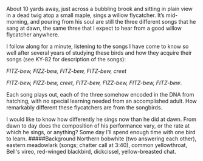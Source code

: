 About 10 yards away, just across a bubbling brook and sitting in plain view in a dead twig atop a small maple, sings a willow flycatcher. It’s mid-morning, and pouring from his soul are still the three different songs that he sang at dawn, the same three that I expect to hear from a good willow flycatcher anywhere. 

I follow along for a minute, listening to the songs I have come to know so well after several years of studying these birds and how they acquire their songs (see KY-82 for description of the songs): 

_FITZ-bew, FIZZ-bew, FITZ-bew, FITZ-bew, creet_ 

_FITZ-bew, FIZZ-bew, creet, FITZ-bew, FIZZ-bew, FITZ-bew, FITZ-bew_. 

Each song plays out, each of the three somehow encoded in the DNA from hatching, with no special learning needed from an accomplished adult. How remarkably different these flycatchers are from the songbirds. 

I would like to know how differently he sings now than he did at dawn. From dawn to day does the composition of his performance vary, or the rate at which he sings, or anything? Some day I’ll spend enough time with one bird to learn.
#####Background
Northern bobwhite (two answering each other), eastern meadowlark (songs; chatter call at 3:40), common yellowthroat, Bell's vireo, red-winged blackbird, dickcissel, yellow-breasted chat.
